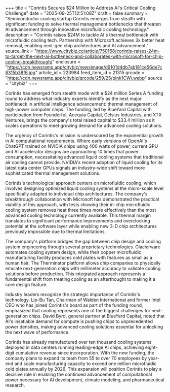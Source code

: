 +++
title = "Corintis Secures $24 Million to Address AI's Critical Cooling Challenge"
date = "2025-09-25T12:51:08Z"
draft = false
summary = "Semiconductor cooling startup Corintis emerges from stealth with significant funding to solve thermal management bottlenecks that threaten AI advancement through innovative microfluidic cooling technology."
description = "Corintis raises $24M to tackle AI's thermal bottleneck with microfluidic cooling tech. Partnership with Microsoft achieves 3x better heat removal, enabling next-gen chip architectures and AI advancement."
source_link = "https://www.citybiz.co/article/750168/corintis-raises-24m-to-target-the-next-ai-bottleneck-and-collaborates-with-microsoft-for-chip-cooling-breakthrough/"
enclosure = "https://cdn.newsramp.app/citybiz/newsimage/d9101d4db7ab181ce56de7c8315b38f6.jpg"
article_id = 223984
feed_item_id = 21315
qrcode = "https://cdn.newsramp.app/citybiz/qrcode/259/25/pink1CWi.webp"
source = "citybiz"
+++

<p>Corintis has emerged from stealth mode with a $24 million Series A funding round to address what industry experts identify as the next major bottleneck in artificial intelligence advancement: thermal management of high-power computer chips. The funding, led by BlueYard Capital with participation from Founderful, Acequia Capital, Celsius Industries, and XTX Ventures, brings the company's total raised capital to $33.4 million as it scales operations to meet growing demand for advanced cooling solutions.</p><p>The urgency of Corintis's mission is underscored by the exponential growth in AI computational requirements. Where early versions of OpenAI's ChatGPT trained on NVIDIA chips using 400 watts of power, current GPU and AI accelerator designs are approaching 10 times that power consumption, necessitating advanced liquid cooling systems that traditional air cooling cannot provide. NVIDIA's recent adoption of liquid cooling for its latest data center GPUs signals an industry-wide shift toward more sophisticated thermal management solutions.</p><p>Corintis's technological approach centers on microfluidic cooling, which involves designing optimized liquid cooling systems at the micro-scale level specifically adapted to individual chip architectures. The company's breakthrough collaboration with Microsoft has demonstrated the practical viability of this approach, with tests showing their in-chip microfluidic cooling system removes heat three times more effectively than the most advanced cooling technology currently available. This thermal margin translates to significant performance improvements and overclocking potential at the software layer while enabling new 3-D chip architectures previously impossible due to thermal limitations.</p><p>The company's platform bridges the gap between chip design and cooling system engineering through several proprietary technologies. Glacierware automates cooling system design, while their copper microfluidic manufacturing facility produces cold plates with features as small as a human hair. The Therminator platform allows chip companies to physically emulate next-generation chips with millimeter accuracy to validate cooling solutions before production. This integrated approach represents a fundamental shift from treating cooling as an afterthought to making it a core design feature.</p><p>Industry leaders recognize the strategic importance of Corintis's technology. Lip-Bu Tan, Chairman of Walden International and former Intel CEO who has joined Corintis's board as part of the funding round, emphasized that cooling represents one of the biggest challenges for next-generation chips. David Byrd, general partner at BlueYard Capital, noted that AI's insatiable demand for compute is pushing chips to unprecedented power densities, making advanced cooling solutions essential for unlocking the next wave of performance.</p><p>Corintis has already manufactured over ten thousand cooling systems deployed in data centers running leading-edge AI chips, achieving eight-digit cumulative revenue since incorporation. With the new funding, the company plans to expand its team from 55 to over 70 employees by year-end and scale manufacturing capacity to exceed one million microfluidic cold plates annually by 2026. This expansion will position Corintis to play a decisive role in enabling the continued advancement of computational power necessary for AI development, climate modeling, and pharmaceutical research.</p>